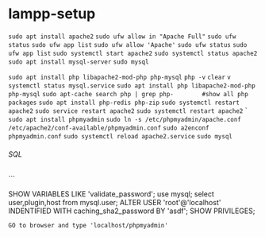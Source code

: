 # lampp-setup
```sudo apt install apache2```
```sudo ufw allow in "Apache Full"```
```sudo ufw status```
```sudo ufw app list```
```sudo ufw allow 'Apache'```
```sudo ufw status```
```sudo ufw app list```
```sudo systemctl start apache2```
```sudo systemctl status apache2```
```sudo apt install mysql-server```
```sudo mysql```

```sudo apt install php libapache2-mod-php php-mysql```
```php -v```
```clear```
```v```
```systemctl status mysql.service```
```sudo apt install php libapache2-mod-php php-mysql```
```sudo apt-cache search php | grep php-		#show all php packages```
```sudo apt install php-redis php-zip```
```sudo systemctl restart apache2```
```sudo service restart apache2```
```sudo systemctl restart apache2```
`
```sudo apt install phpmyadmin```
```sudo ln -s /etc/phpmyadmin/apache.conf /etc/apache2/conf-available/phpmyadmin.conf```
```sudo a2enconf phpmyadmin.conf```
```sudo systemctl reload apache2.service```
```sudo mysql```
<h6>SQL</h6>
```

SHOW VARIABLES LIKE 'validate_password';
use mysql;
select user,plugin,host from mysql.user;
ALTER USER 'root'@'localhost' INDENTIFIED WITH caching_sha2_password BY 'asdf';
SHOW PRIVILEGES;
```
GO to browser and type 'localhost/phpmyadmin'
